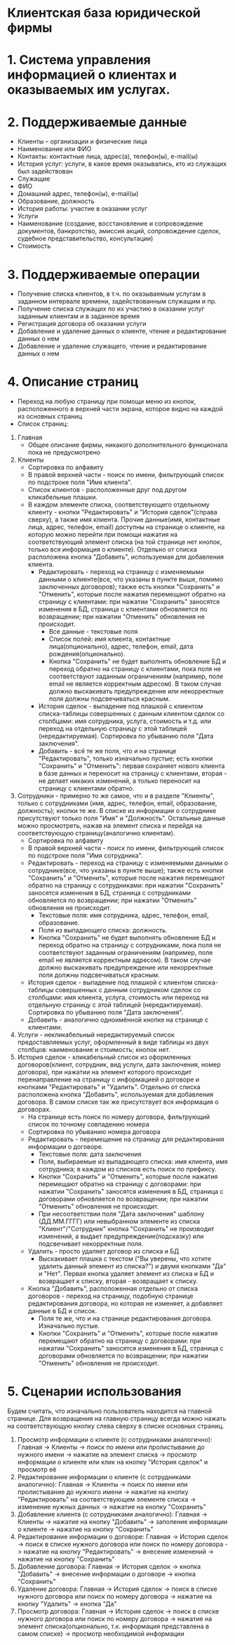 # Клиентская база юридической фирмы

# 1. Система управления информацией о клиентах и оказываемых им услугах.
# 2. Поддерживаемые данные
*  Клиенты – организации и физические лица
*  Наименование или ФИО
*  Контакты: контактные лица, адрес(а), телефон(ы), e-mail(ы)
*  История услуг: услуги, в какое время оказывались, кто из служащих был задействован
*  Служащие
*  ФИО
*  Домашний адрес, телефон(ы), e-mail(ы)
*  Образование, должность
*  История работы: участие в оказании услуг 
*  Услуги
*  Наименование (создание, восстановление и сопровождение документов, банкротство, эмиссия акций, сопровождение сделок, судебное представительство, консультации)
*  Стоимость
# 3. Поддерживаемые операции
*  Получение списка клиентов, в т.ч. по оказываемым услугам в заданном интервале времени, задействованным служащим и пр.
*  Получение списка служащих по их участию в оказании услуг заданным клиентам и в заданное время
*  Регистрация договора об оказании услуги
*  Добавление и удаление данных о клиенте, чтение и редактирование данных о нем
*  Добавление и удаление служащего, чтение и редактирование данных о нем
# 4. Описание страниц
*  Переход на любую страницу при помощи меню из кнопок, расположенного в верхней части экрана, которое видно на каждой из основных страниц
*  Список страниц:
  1.  Главная
      *  Общее описание фирмы, никакого дополнительного функционала пока не предусмотрено
  2.  Клиенты
      *  Сортировка по алфавиту
      *  В правой верхней части - поиск по имени, фильтрующий список по подстроке поля "Имя клиента".
      *  Список клиентов - расположенные друг под другом кликабельные плашки.
      *  В каждом элементе списка, соответствующего отдельному клиенту - кнопки "Редактировать" и "История сделок"(справа сверху), а также имя клиента. Прочие данные(имя, контактные лица, адрес, телефон, email) доступны на странице о клиенте, на которую можно перейти при помощи нажатия на соответствующий элемент списка (на той странице нет кнопок, только вся информация о клиенте). Отдельно от списка расположена кнопка "Добавить", используемая для добавления клиента.
          *  Редактировать - переход на страницу с изменяемыми данными о клиенте(все, что указаны в пункте выше, помимо заключенных договоров); также есть кнопки "Сохранить" и  "Отменить", которые после нажатия перемещают обратно на страницу с клиентами: при нажатии "Сохранить" заносятся изменения в БД, страница с клиентами обновляется по возвращении; при нажатии "Отменить" обновления не происходит.
              *  Все данные - текстовые поля
              *  Список полей: имя клиента, контактные лица(опционально), адрес, телефон, email, дата рождения(опционально).
              *  Кнопка "Сохранить" не будет выполнять обновление БД и переход обратно на страницу с клиентами, пока поля не соответствуют заданным ограничениям (например, поле email не является корректным адресом). В таком случае должно выскакивать предупреждение или некорректные поля должны подсвечиваться красным.
          *  История сделок - выпадение под плашкой с клиентом списка-таблицы совершенных с данным клиентом сделок со столбцами: имя сотрудника, услуга, стоимость и т.д. или переход на отдельную страницу с этой таблицей (нередактируемая). Сортировка по убыванию поля "Дата заключения".
          *  Добавить - всё те же поля, что и на странице "Редактировать", только изначально пустые; есть кнопки "Сохранить" и "Отменить": первая сохраняет нового клиента в базе данных и переносит на страницу с клиентами, вторая - не делает никаких изменений, а только переносит на страницу с клиентами обратно.
  3.  Сотрудники - примерно то же самое, что и в разделе "Клиенты", только с сотрудниками (имя, адрес, телефон, email, образование, должность); кнопки те же. В списке из информации о сотруднике присутствуют только поля "Имя" и "Должность". Остальные данные можно просмотреть, нажав на элемент списка и перейдя на соответствующую страницу(аналогично клиентам).
      *  Сортировка по алфавиту
      *  В правой верхней части - поиск по имени, фильтрующий список по подстроке поля "Имя сотрудника".
      *  Редактировать - переход на страницу с изменяемыми данными о сотруднике(все, что указаны в пункте выше); также есть кнопки "Сохранить" и  "Отменить", которые после нажатия перемещают обратно на страницу с сотрудниками: при нажатии "Сохранить" заносятся изменения в БД, страница с сотрудниками обновляется по возвращении; при нажатии "Отменить" обновления не происходит.
          *  Текстовые поля: имя сотрудника, адрес, телефон, email, образование.
          *  Поля из выпадающего списка: должность.
          *  Кнопка "Сохранить" не будет выполнять обновление БД и переход обратно на страницу с сотрудниками, пока поля не соответствуют заданным ограничениям (например, поле email не является корректным адресом). В таком случае должно выскакивать предупреждение или некорректные поля должны подсвечиваться красным.
      *  История сделок - выпадение под плашкой с клиентом списка-таблицы совершенных с данным сотрудником сделок со столбцами: имя клиента, услуга, стоимость или переход на отдельную страницу с этой таблицей (нередактируемая). Сортировка по убыванию поля "Дата заключения".
      *  Добавить - аналогично одноимённой кнопке на странице с клиентами.
  4.  Услуги - некликабельный нередактируемый список предоставляемых услуг, оформленный в виде таблицы из двух столбцов: наименование и стоимость; кнопок нет.
  5.  История сделок - кликабельный список из оформленных договоров(клиент, сотрудник, вид услуги, дата заключения, номер договора), при нажатии на элемент которого происходит перенаправление на страницу с информацией о договоре и кнопками "Редактировать" и "Удалить". Отдельно от списка расположена кнопка "Добавить", используемая для добавления договора. В самом списке так же присутствует вся информация о договорах.
      *  На странице есть поиск по номеру договора, фильтрующий список по точному совпадению номера
      *  Сортировка по убыванию номера договора
      *  Редактировать - перемещение на страницу для редактирования информации о договоре.
          *  Текстовые поля: дата заключения
          *  Поля, выбираемые из выпадающего списка: имя клиента, имя сотрудника; в каждом из списков есть поиск по префиксу.
          *  Кнопки "Сохранить" и "Отменить", которые после нажатия перемещают обратно на страницу с договорами: при нажатии "Сохранить" заносятся изменения в БД, страница с договорами обновляется по возвращении; при нажатии "Отменить" обновления не происходит.
          *  При несоответствии поля "Дата заключения" шаблону (ДД.ММ.ГГГГ) или невыбранном элементе из списка "Клиент"/"Сотрудник" кнопка "Сохранить" не производит изменений, а выдает предупреждение(подсказку) или подсвечивает некорректные поля.
      *  Удалить - просто удаляет договор из списка и БД
          *  Выскакивает плашка с текстом ("Вы уверены, что хотите удалить данный элемент из списка?") и двумя кнопками "Да" и "Нет". Первая кнопка удаляет элемент из списка и БД и возвращает к списку, вторая - возвращает к списку.
      *  Кнопка "Добавить", расположенная отдельно от списка договоров - переход на страницу, подобную странице редактирования договора, но которая не изменяет, а добавляет данные в БД и список.
          *  Поля те же, что и на странице редактирования договора. Изначально пустые.
          *  Кнопки "Сохранить" и "Отменить", которые после нажатия перемещают обратно на страницу с договорами: при нажатии "Сохранить" заносятся изменения в БД, страница с договорами обновляется по возвращении; при нажатии "Отменить" обновления не происходит.
# 5. Сценарии использования
Будем считать, что изначально пользователь находится на главной странице.
Для возвращения на главную страницу всегда можно нажать на соответствующую кнопку слева сверху в списке основных страниц.
1.  Просмотр информации о клиенте (с сотрудниками аналогично):
        Главная -> Клиенты -> поиск по имени или пролистывание до нужного имени -> нажатие на элемент списка -> просмотр информации о клиенте или клик на кнопку "История сделок" и просмотр её
2.  Редактирование информации о клиенте (с сотрудниками аналогично):
        Главная -> Клиенты -> поиск по имени или пролистывание до нужного имени -> нажатие на кнопку "Редактировать" на соответствующем элементе списка -> изменение нужных данных -> нажатие на кнопку "Сохранить"
3.  Добавление клиента (с сотрудниками аналогично):
        Главная -> Клиенты -> нажатие на кнопку "Добавить" -> заполение информации о клиенте -> нажатие на кнопку "Сохранить"
4.  Редактирование информации о договоре:
        Главная -> История сделок -> поиск в списке нужного договора или поиск по номеру договора -> нажатие на кнопку "Редактировать" -> внесение изменений -> нажатие на кнопку "Сохранить"
5.  Добавление договора:
        Главная -> История сделок -> кнопка "Добавить" -> внесение информации о договоре -> кнопка "Сохранить"
6.  Удаление договора:
        Главная -> История сделок -> поиск в списке нужного договора или поиск по номеру договора -> нажатие на кнопку "Удалить" -> кнопка "Да"
7. Просмотр договора:
        Главная -> История сделок -> поиск в списке нужного договора или поиск по номеру договора -> нажатие на элемент списка(опционально, т.к. информация представлена в самом списке) -> просмотр необходимой информации
